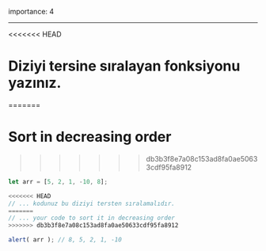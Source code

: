 importance: 4

---

<<<<<<< HEAD
# Diziyi tersine sıralayan fonksiyonu yazınız.
=======
# Sort in decreasing order
>>>>>>> db3b3f8e7a08c153ad8fa0ae50633cdf95fa8912

```js
let arr = [5, 2, 1, -10, 8];

<<<<<<< HEAD
// ... kodunuz bu diziyi tersten sıralamalıdır.
=======
// ... your code to sort it in decreasing order
>>>>>>> db3b3f8e7a08c153ad8fa0ae50633cdf95fa8912

alert( arr ); // 8, 5, 2, 1, -10
```

